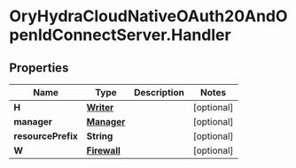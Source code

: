 # OryHydraCloudNativeOAuth20AndOpenIdConnectServer.Handler

## Properties
Name | Type | Description | Notes
------------ | ------------- | ------------- | -------------
**H** | [**Writer**](Writer.md) |  | [optional] 
**manager** | [**Manager**](Manager.md) |  | [optional] 
**resourcePrefix** | **String** |  | [optional] 
**W** | [**Firewall**](Firewall.md) |  | [optional] 


